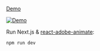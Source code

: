 [Demo](https://amowu.github.io/adobe-animate/hahow.html)

[![Demo](/hahow.gif)](https://amowu.github.io/adobe-animate/hahow.html)

Run Next.js & [react-adobe-animate](https://github.com/bibixx/react-adobe-animate):

```
npm run dev
```
